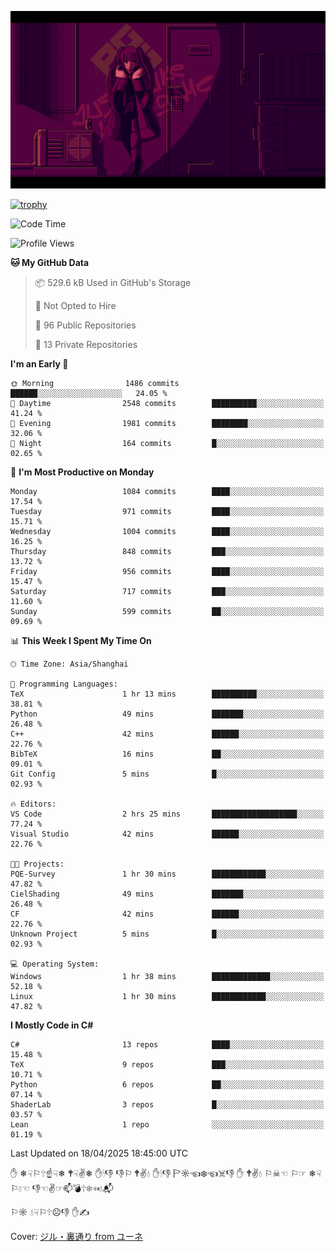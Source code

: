 ![](imgs/main.png)

[![trophy](https://github-profile-trophy.vercel.app/?username=NeilKleistGao&theme=dracula)](https://github.com/ryo-ma/github-profile-trophy)

<!--START_SECTION:waka-->
![Code Time](http://img.shields.io/badge/Code%20Time-1%2C719%20hrs%2017%20mins-blue)

![Profile Views](http://img.shields.io/badge/Profile%20Views-1-blue)

**🐱 My GitHub Data** 

> 📦 529.6 kB Used in GitHub's Storage 
 > 
> 🚫 Not Opted to Hire
 > 
> 📜 96 Public Repositories 
 > 
> 🔑 13 Private Repositories 
 > 
**I'm an Early 🐤** 

```text
🌞 Morning                1486 commits        ██████░░░░░░░░░░░░░░░░░░░   24.05 % 
🌆 Daytime                2548 commits        ██████████░░░░░░░░░░░░░░░   41.24 % 
🌃 Evening                1981 commits        ████████░░░░░░░░░░░░░░░░░   32.06 % 
🌙 Night                  164 commits         █░░░░░░░░░░░░░░░░░░░░░░░░   02.65 % 
```
📅 **I'm Most Productive on Monday** 

```text
Monday                   1084 commits        ████░░░░░░░░░░░░░░░░░░░░░   17.54 % 
Tuesday                  971 commits         ████░░░░░░░░░░░░░░░░░░░░░   15.71 % 
Wednesday                1004 commits        ████░░░░░░░░░░░░░░░░░░░░░   16.25 % 
Thursday                 848 commits         ███░░░░░░░░░░░░░░░░░░░░░░   13.72 % 
Friday                   956 commits         ████░░░░░░░░░░░░░░░░░░░░░   15.47 % 
Saturday                 717 commits         ███░░░░░░░░░░░░░░░░░░░░░░   11.60 % 
Sunday                   599 commits         ██░░░░░░░░░░░░░░░░░░░░░░░   09.69 % 
```


📊 **This Week I Spent My Time On** 

```text
🕑︎ Time Zone: Asia/Shanghai

💬 Programming Languages: 
TeX                      1 hr 13 mins        ██████████░░░░░░░░░░░░░░░   38.81 % 
Python                   49 mins             ███████░░░░░░░░░░░░░░░░░░   26.48 % 
C++                      42 mins             ██████░░░░░░░░░░░░░░░░░░░   22.76 % 
BibTeX                   16 mins             ██░░░░░░░░░░░░░░░░░░░░░░░   09.01 % 
Git Config               5 mins              █░░░░░░░░░░░░░░░░░░░░░░░░   02.93 % 

🔥 Editors: 
VS Code                  2 hrs 25 mins       ███████████████████░░░░░░   77.24 % 
Visual Studio            42 mins             ██████░░░░░░░░░░░░░░░░░░░   22.76 % 

🐱‍💻 Projects: 
PQE-Survey               1 hr 30 mins        ████████████░░░░░░░░░░░░░   47.82 % 
CielShading              49 mins             ███████░░░░░░░░░░░░░░░░░░   26.48 % 
CF                       42 mins             ██████░░░░░░░░░░░░░░░░░░░   22.76 % 
Unknown Project          5 mins              █░░░░░░░░░░░░░░░░░░░░░░░░   02.93 % 

💻 Operating System: 
Windows                  1 hr 38 mins        █████████████░░░░░░░░░░░░   52.18 % 
Linux                    1 hr 30 mins        ████████████░░░░░░░░░░░░░   47.82 % 
```

**I Mostly Code in C#** 

```text
C#                       13 repos            ████░░░░░░░░░░░░░░░░░░░░░   15.48 % 
TeX                      9 repos             ███░░░░░░░░░░░░░░░░░░░░░░   10.71 % 
Python                   6 repos             ██░░░░░░░░░░░░░░░░░░░░░░░   07.14 % 
ShaderLab                3 repos             █░░░░░░░░░░░░░░░░░░░░░░░░   03.57 % 
Lean                     1 repo              ░░░░░░░░░░░░░░░░░░░░░░░░░   01.19 % 
```




 Last Updated on 18/04/2025 18:45:00 UTC
<!--END_SECTION:waka-->

✋ ❄☟⚐🕆☝☟❄ 🕈☟✌❄ ✋🕯👎 👎⚐ 🕈✌💧 ✋🕯👎 🏱☼☜❄☜☠👎 ✋ 🕈✌💧 ⚐☠☜ ⚐☞ ❄☟⚐💧☜ 👎☜✌☞📫💣🕆❄☜💧📬

⚐☼ 💧☟⚐🕆☹👎 ✋✍

Cover: [ジル・裏通り from ユーネ](https://www.pixiv.net/artworks/62127066)
